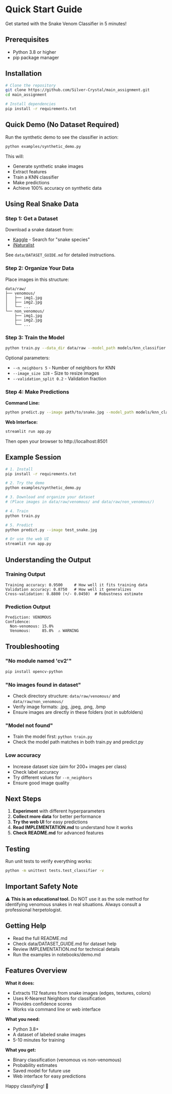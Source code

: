 # Quick Start Guide

Get started with the Snake Venom Classifier in 5 minutes!

## Prerequisites

- Python 3.8 or higher
- pip package manager

## Installation

```bash
# Clone the repository
git clone https://github.com/Silver-Crystal/main_assignment.git
cd main_assignment

# Install dependencies
pip install -r requirements.txt
```

## Quick Demo (No Dataset Required)

Run the synthetic demo to see the classifier in action:

```bash
python examples/synthetic_demo.py
```

This will:
- Generate synthetic snake images
- Extract features
- Train a KNN classifier
- Make predictions
- Achieve 100% accuracy on synthetic data

## Using Real Snake Data

### Step 1: Get a Dataset

Download a snake dataset from:
- [Kaggle](https://www.kaggle.com/datasets) - Search for "snake species"
- [iNaturalist](https://www.inaturalist.org/)

See `data/DATASET_GUIDE.md` for detailed instructions.

### Step 2: Organize Your Data

Place images in this structure:

```
data/raw/
├── venomous/
│   ├── img1.jpg
│   ├── img2.jpg
│   └── ...
└── non_venomous/
    ├── img1.jpg
    ├── img2.jpg
    └── ...
```

### Step 3: Train the Model

```bash
python train.py --data_dir data/raw --model_path models/knn_classifier.joblib
```

Optional parameters:
- `--n_neighbors 5` - Number of neighbors for KNN
- `--image_size 128` - Size to resize images
- `--validation_split 0.2` - Validation fraction

### Step 4: Make Predictions

**Command Line:**
```bash
python predict.py --image path/to/snake.jpg --model_path models/knn_classifier.joblib
```

**Web Interface:**
```bash
streamlit run app.py
```

Then open your browser to http://localhost:8501

## Example Session

```bash
# 1. Install
pip install -r requirements.txt

# 2. Try the demo
python examples/synthetic_demo.py

# 3. Download and organize your dataset
# (Place images in data/raw/venomous/ and data/raw/non_venomous/)

# 4. Train
python train.py

# 5. Predict
python predict.py --image test_snake.jpg

# Or use the web UI
streamlit run app.py
```

## Understanding the Output

### Training Output

```
Training accuracy: 0.9500     # How well it fits training data
Validation accuracy: 0.8750   # How well it generalizes
Cross-validation: 0.8800 (+/- 0.0450)  # Robustness estimate
```

### Prediction Output

```
Prediction: VENOMOUS
Confidence:
  Non-venomous: 15.0%
  Venomous:     85.0%  ⚠️ WARNING
```

## Troubleshooting

### "No module named 'cv2'"
```bash
pip install opencv-python
```

### "No images found in dataset"
- Check directory structure: `data/raw/venomous/` and `data/raw/non_venomous/`
- Verify image formats: .jpg, .jpeg, .png, .bmp
- Ensure images are directly in these folders (not in subfolders)

### "Model not found"
- Train the model first: `python train.py`
- Check the model path matches in both train.py and predict.py

### Low accuracy
- Increase dataset size (aim for 200+ images per class)
- Check label accuracy
- Try different values for `--n_neighbors`
- Ensure good image quality

## Next Steps

1. **Experiment** with different hyperparameters
2. **Collect more data** for better performance
3. **Try the web UI** for easy predictions
4. **Read IMPLEMENTATION.md** to understand how it works
5. **Check README.md** for advanced features

## Testing

Run unit tests to verify everything works:

```bash
python -m unittest tests.test_classifier -v
```

## Important Safety Note

⚠️ **This is an educational tool.** Do NOT use it as the sole method for identifying venomous snakes in real situations. Always consult a professional herpetologist.

## Getting Help

- Read the full README.md
- Check data/DATASET_GUIDE.md for dataset help
- Review IMPLEMENTATION.md for technical details
- Run the examples in notebooks/demo.md

## Features Overview

**What it does:**
- Extracts 112 features from snake images (edges, textures, colors)
- Uses K-Nearest Neighbors for classification
- Provides confidence scores
- Works via command line or web interface

**What you need:**
- Python 3.8+
- A dataset of labeled snake images
- 5-10 minutes for training

**What you get:**
- Binary classification (venomous vs non-venomous)
- Probability estimates
- Saved model for future use
- Web interface for easy predictions

Happy classifying! 🐍
